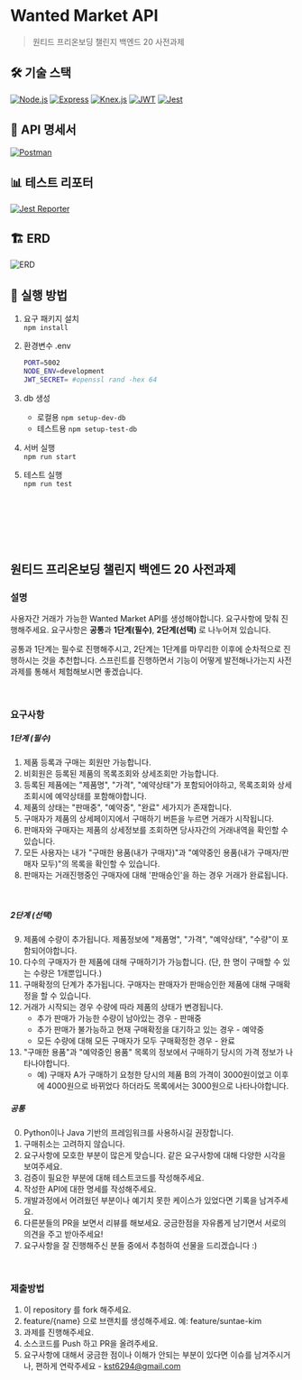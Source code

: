 # Wanted Market API

> 원티드 프리온보딩 챌린지 백엔드 20 사전과제

## 🛠️ 기술 스택

[![Node.js](https://img.shields.io/badge/Node.js-%235FA04E?style=flat&logo=nodedotjs&logoColor=white)](https://nodejs.org)
[![Express](https://img.shields.io/badge/Express-%23000000?style=flat&logo=express)](https://expressjs.com/ko/)
[![Knex.js](https://img.shields.io/badge/Knex.js-%23D26B38?style=flat&logo=knexdotjs&logoColor=white)](https://knexjs.org)
[![JWT](https://img.shields.io/badge/JWT-000000?style=flat&logo=jsonwebtokens)](https://jwt.io)
[![Jest](https://img.shields.io/badge/Jest-C21325?style=flat&logo=jest&logoColor=white)](https://jestjs.io)

## 📄 API 명세서

[![Postman](https://img.shields.io/badge/Postman-FF6C37?style=flat&logo=postman&logoColor=white)](https://documenter.getpostman.com/view/34090317/2sA3QqhYdL)

## 📊 테스트 리포터

[![Jest Reporter](https://img.shields.io/badge/Jest_Reporter-C21325?style=flat&logo=jest&logoColor=white)](https://narcisource.github.io/wanted-preonboarding-challenge-backend-20/)

## 🏗️ ERD

![ERD](https://github.com/NarciSource/wanted-preonboarding-challenge-backend-20/assets/26417221/eabf257d-23b5-48eb-95ed-498d218bafc8)

## 🚀 실행 방법

1. 요구 패키지 설치  
   `npm install`

2. 환경변수 .env

    ```sh
    PORT=5002
    NODE_ENV=development
    JWT_SECRET= #openssl rand -hex 64
    ```

3. db 생성

    - 로컬용 `npm setup-dev-db`
    - 테스트용 `npm setup-test-db`

4. 서버 실행  
   `npm run start`

5. 테스트 실행  
   `npm run test`

<br>
<br>
<br>
<br>
<br>

## 원티드 프리온보딩 챌린지 백엔드 20 사전과제

### 설명

사용자간 거래가 가능한 Wanted Market API를 생성해야합니다. 요구사항에 맞춰 진행해주세요.
요구사항은 **공통**과 **1단계(필수)**, **2단계(선택)** 로 나누어져 있습니다.

공통과 1단계는 필수로 진행해주시고, 2단계는 1단계를 마무리한 이후에 순차적으로 진행하시는 것을 추천합니다.
스프린트를 진행하면서 기능이 어떻게 발전해나가는지 사전 과제를 통해서 체험해보시면 좋겠습니다.

<br>

### 요구사항

##### 1단계 (필수)

1. 제품 등록과 구매는 회원만 가능합니다.
2. 비회원은 등록된 제품의 목록조회와 상세조회만 가능합니다.
3. 등록된 제품에는 "제품명", "가격", "예약상태"가 포함되어야하고, 목록조회와 상세조회시에 예약상태를 포함해야합니다.
4. 제품의 상태는 "판매중", "예약중", "완료" 세가지가 존재합니다.
5. 구매자가 제품의 상세페이지에서 구매하기 버튼을 누르면 거래가 시작됩니다.
6. 판매자와 구매자는 제품의 상세정보를 조회하면 당사자간의 거래내역을 확인할 수 있습니다.
7. 모든 사용자는 내가 "구매한 용품(내가 구매자)"과 "예약중인 용품(내가 구매자/판매자 모두)"의 목록을 확인할 수 있습니다.
8. 판매자는 거래진행중인 구매자에 대해 '판매승인'을 하는 경우 거래가 완료됩니다.

<br>

##### 2단계 (선택)

9. 제품에 수량이 추가됩니다. 제품정보에 "제품명", "가격", "예약상태", "수량"이 포함되어야합니다.
10. 다수의 구매자가 한 제품에 대해 구매하기가 가능합니다. (단, 한 명이 구매할 수 있는 수량은 1개뿐입니다.)
11. 구매확정의 단계가 추가됩니다. 구매자는 판매자가 판매승인한 제품에 대해 구매확정을 할 수 있습니다.
12. 거래가 시작되는 경우 수량에 따라 제품의 상태가 변경됩니다.
    - 추가 판매가 가능한 수량이 남아있는 경우 - 판매중
    - 추가 판매가 불가능하고 현재 구매확정을 대기하고 있는 경우 - 예약중
    - 모든 수량에 대해 모든 구매자가 모두 구매확정한 경우 - 완료
13. "구매한 용품"과 "예약중인 용품" 목록의 정보에서 구매하기 당시의 가격 정보가 나타나야합니다.
    - 예) 구매자 A가 구매하기 요청한 당시의 제품 B의 가격이 3000원이었고 이후에 4000원으로 바뀌었다 하더라도 목록에서는 3000원으로 나타나야합니다.

##### 공통

0. Python이나 Java 기반의 프레임워크를 사용하시길 권장합니다.
1. 구매취소는 고려하지 않습니다.
2. 요구사항에 모호한 부분이 많은게 맞습니다. 같은 요구사항에 대해 다양한 시각을 보여주세요.
3. 검증이 필요한 부분에 대해 테스트코드를 작성해주세요.
4. 작성한 API에 대한 명세를 작성해주세요.
5. 개발과정에서 어려웠던 부분이나 예기치 못한 케이스가 있었다면 기록을 남겨주세요.
6. 다른분들의 PR을 보면서 리뷰를 해보세요. 궁금한점을 자유롭게 남기면서 서로의 의견을 주고 받아주세요!
7. 요구사항을 잘 진행해주신 분들 중에서 추첨하여 선물을 드리겠습니다 :)

<br>

### 제출방법

1. 이 repository 를 fork 해주세요.
2. feature/{name} 으로 브랜치를 생성해주세요. 예: feature/suntae-kim
3. 과제를 진행해주세요.
4. 소스코드를 Push 하고 PR을 올려주세요.
5. 요구사항에 대해서 궁금한 점이나 이해가 안되는 부분이 있다면 이슈를 남겨주시거나, 편하게 연락주세요 - kst6294@gmail.com
